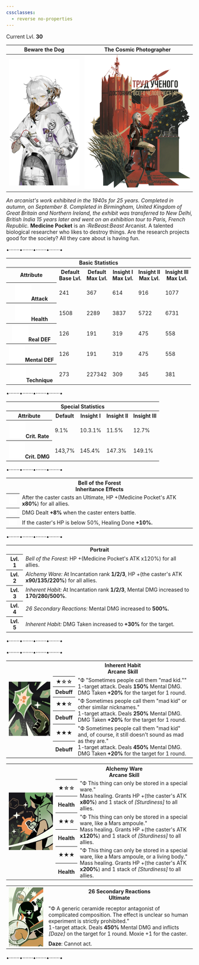 ```yaml
---
cssclasses:
  - reverse no-properties
---
```

Current Lvl. **30**

| Beware the Dog | The Cosmic Photographer |
| --- | --- |
| ![](../Images/Characters/Medicine%20Pocket/Medicine_Pocket.webp) | ![](../Images/Characters/Medicine%20Pocket/Medicine_Costume.webp) | 
*An arcanist's work exhibited in the 1940s for 25 years. Completed in autumn, on September 8. Completed in Birmingham, United Kingdom of Great Britain and Northern Ireland, the exhibit was transferred to New Delhi, British India 15 years later and went on an exhibition tour to Paris, French Republic.*
**Medicine Pocket**  is an  *:ReBeast:Beast*  Arcanist. A talented biological researcher who likes to destroy things.
Are the research projects good for the society? All they care about is having fun. 

<div class="charts">
<div class="stats">
<p class="divide">•·······•·······•·······•·······•</p>
<table>
	<tr><th colspan="6">Basic Statistics</th></tr>
	<tr>
		<th>Attribute</th>
		<th>Default  <br><span>Base Lvl.</span></th>
		<th>Default  <br><span>Max Lvl.</span></th>
		<th>Insight I  <br><span>Max Lvl.</span></th>
		<th>Insight II  <br><span>Max Lvl.</span></th>
		<th>Insight III  <br><span>Max Lvl.</span></th>
	</tr>
	<tr>
		<th><img src="https://raw.githubusercontent.com/lunaria79/Jackalupes-Corner/refs/heads/main/03%20Reverse1999/Images/Attributes/Attack.svg">Attack</th>
		<td>241</td>
		<td>367</td>
		<td>614</td>
		<td>916</td>
		<td>1077</td>
	</tr>
	<tr>
		<th><img src="https://raw.githubusercontent.com/lunaria79/Jackalupes-Corner/refs/heads/main/03%20Reverse1999/Images/Attributes/Health.svg">Health</th>
		<td>1508</td>
		<td>2289</td>
		<td>3837</td>
		<td>5722</td>
		<td>6731</td>
	</tr>
	<tr>
		<th><img src="https://raw.githubusercontent.com/lunaria79/Jackalupes-Corner/refs/heads/main/03%20Reverse1999/Images/Attributes/Real%20DEF.svg">Real DEF</th>
		<td>126</td>
		<td>191</td>
		<td>319</td>
		<td>475</td>
		<td>558</td>
	</tr>
	<tr>
		<th><img src="https://raw.githubusercontent.com/lunaria79/Jackalupes-Corner/refs/heads/main/03%20Reverse1999/Images/Attributes/Mental%20DEF.svg">Mental DEF</th>
		<td>126</td>
		<td>191</td>
		<td>319</td>
		<td>475</td>
		<td>558</td>
	</tr>
	<tr>
		<th><img src="https://raw.githubusercontent.com/lunaria79/Jackalupes-Corner/refs/heads/main/03%20Reverse1999/Images/Attributes/Technique.svg">Technique</th>
		<td>273</td>
		<td>227342</td>
		<td>309</td>
		<td>345</td>
		<td>381</td>
	</tr>
</table>
<p class="divide">•·······•·······•·······•·······•</p>
<table>
	<tr><th colspan="5">Special Statistics</th></tr>
	<tr>
		<th>Attribute</th>
		<th>Default</th>
		<th>Insight I</th>
		<th>Insight II </th>
		<th>Insight III </th>
	</tr>
	<tr>
		<th><img src="https://raw.githubusercontent.com/lunaria79/Jackalupes-Corner/refs/heads/main/03%20Reverse1999/Images/Attributes/Crit%20Rate.svg">Crit. Rate</th>
		<td>9.1%</td>
		<td>10.3.1%</td>
		<td>11.5%</td>
		<td>12.7%</td>
	</tr>
	<tr>
		<th><img src="https://raw.githubusercontent.com/lunaria79/Jackalupes-Corner/refs/heads/main/03%20Reverse1999/Images/Attributes/Crit%20DMG.svg">Crit. DMG</th>
		<td>143,7%</td>
		<td>145.4%</td>
		<td>147.3%</td>
		<td>149.1%</td>
	</tr>
</table>
<p class="divide">•·······•·······•·······•·······•</p>
<table>
<tr><th colspan="2">Bell of the Forest 
<br><span>Inheritance Effects</span></th></tr>
<tr>
	<th><img src="https://raw.githubusercontent.com/lunaria79/Jackalupes-Corner/refs/heads/main/03%20Reverse1999/Images/Afflatus/Insight.webp"></th>
	<td>After the caster casts an Ultimate, HP +(Medicine Pocket's ATK <b>x80%</b>) for all allies.  </td>
</tr>
<tr>
	<th><img src="https://raw.githubusercontent.com/lunaria79/Jackalupes-Corner/refs/heads/main/03%20Reverse1999/Images/Afflatus/Insight%202.webp"></th>
	<td>DMG Dealt <b>+8%</b> when the caster enters battle.</td>
</tr>
<tr>
	<th><img src="https://raw.githubusercontent.com/lunaria79/Jackalupes-Corner/refs/heads/main/03%20Reverse1999/Images/Afflatus/Insight%203.webp"></th>
	<td>	If the caster's HP is below 50%, Healing Done <b>+10%.</b>  </td>
</tr>
</table>
	<p class="divide">•·······•·······•·······•·······•</p>
<table>
	<tr><th colspan="2">Portrait</th></tr>
	<tr> <th>Lvl. 1</th> <td><i>Bell of the Forest:</i> HP +(Medicine Pocket's ATK x120%) for all allies. </td> </tr>
	<tr> <th>Lvl. 2</th> <td><i>Alchemy Ware:</I> At Incantation rank <b>1/2/3</b>, HP +(the caster's ATK <b>x90/135/220%</b>) for all allies.  </td> </tr>
	<tr> <th>Lvl. 3</th> <td> <i>Inherent Habit:</i> At Incantation rank <b>1/2/3</b>, Mental DMG increased to <b>170/280/500%</b>. </td> </tr>
	<tr> <th>Lvl. 4</th> <td><i>26 Secondary Reactions:</i> Mental DMG increased to <b>500%.</b> </td> </tr>
	<tr> <th>Lvl. 5</th> <td><i>Inherent Habit:</i> DMG Taken increased to <b>+30%</b> for the target.  </td> </tr>
</table>
<p class="divide">•·······•·······•·······•·······•</p>
</div>
<div class="attacks">
<p class="divide">•·······•·······•·······•·······•</p>
<table style="margin-bottom: 15px;">
	<tr><th rowspan="7"><img src="https://raw.githubusercontent.com/lunaria79/Jackalupes-Corner/refs/heads/main/03%20Reverse1999/Images/Characters/Medicine%20Pocket/Medicine_Pocket_Skill_Card_1.webp"></th>
	<th colspan="3">Inherent Habit <br> <span>Arcane Skill</span> </th>
	</tr>
	<tr>
		<th><b>★</b>☆☆</th>
		<td rowspan="2"> <span> "Ф "Sometimes people call them "mad kid.""</span>
		<br> 1-target attack. Deals <b>150%</b> Mental DMG. DMG Taken <b>+20%</b> for the target for 1 round. </td>
	</tr>
	<tr><th>Debuff</th></tr>
	<tr>
		<th><b>★★</b>☆</th>
		<td rowspan="2"> <span>"Ф Sometimes people call them "mad kid" or other similar nicknames."</span>
		<br> 1-target attack. Deals <b>250%</b> Mental DMG. DMG Taken <b>+20%</b> for the target for 1 round. </td>
	</tr>
	<tr><th>Debuff</th></tr>
	<tr>
		<th><b>★★★</b></th>
		<td rowspan="2"> <span>"Ф Sometimes people call them "mad kid" and, of course, it still doesn't sound as mad as they are."</span>
		<br> 1-target attack. Deals <b>450%</b> Mental DMG. DMG Taken <b>+20%</b> for the target for 1 round. </td>
	</tr>
	<tr><th>Debuff</th></tr>
</table>
<table style="margin-bottom: 15px;">
	<tr><th rowspan="7"><img src="https://raw.githubusercontent.com/lunaria79/Jackalupes-Corner/refs/heads/main/03%20Reverse1999/Images/Characters/Medicine%20Pocket/Medicine_Pocket_Skill_Card_2.webp"></th>
	<th colspan="3">Alchemy Ware <br> <span>Arcane Skill</span> </th>
	</tr>
	<tr>
		<th><b>★</b>☆☆</th>
		<td rowspan="2"> <span> "Ф This thing can only be stored in a special ware."</span>
		<br> Mass healing. Grants HP +(the caster's ATK <b>x80%</b>) and 1 stack of <i>[Sturdiness]</i> to all allies. </td>
	</tr>
	<tr><th>Health</th></tr>
	<tr>
		<th><b>★★</b>☆</th>
		<td rowspan="2"> <span>"Ф This thing can only be stored in a special ware, like a Mars ampoule."</span>
		<br> Mass healing. Grants HP +(the caster's ATK <b>x120%</b>) and 1 stack of <i>[Sturdiness]</i> to all allies. </td>
	</tr>
	<tr><th>Health</th></tr>
	<tr>
		<th><b>★★★</b></th>
		<td rowspan="2"> <span> "Ф This thing can only be stored in a special ware, like a Mars ampoule, or a living body."</span>
		<br> Mass healing. Grants HP +(the caster's ATK <b>x200%</b>) and 1 stack of <i>[Sturdiness]</i> to all allies. </td>
	</tr>
	<tr><th>Health</th></tr>
</table>
<table style="margin-bottom: 15px;">
	<tr><th rowspan="3"><img src="https://raw.githubusercontent.com/lunaria79/Jackalupes-Corner/refs/heads/main/03%20Reverse1999/Images/Characters/Medicine%20Pocket/Medicine_Pocket_Ultimate_Card.webp"></th>
	<th colspan="3"> 26 Secondary Reactions <br> <span>Ultimate</span> </th>
	</tr>
	<tr>
		<td> <span> "Ф A generic ceramide receptor antagonist of complicated composition. The effect is unclear so human experiment is strictly prohibited." </span>
		<br> 1-target attack. Deals <b>450%</b> Mental DMG and inflicts <i>[Daze]</i> on the target for 1 round. Moxie +1 for the caster.  </td>
	</tr>
	<tr>
		<td> <b>Daze</b>: Cannot act. </td>
	</tr>
</table>
<p class="divide">•·······•·······•·······•·······•</p>
</div>
</div>